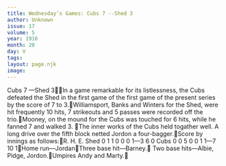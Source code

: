 ```yaml
---
title: Wednesday’s Games: Cubs 7 --Shed 3
author: Unknown
issue: 17
volume: 5
year: 1916
month: 20
day: V
tags:
layout: page.njk
image:
---
```

Cubs 7 —Shed 3In a game remarkable for its listlessness, the Cubs defeated the Shed in the first game of the first game of the present series by the score of 7 to 3.Williamsport, Banks and Winters for the Shed, were hit frequently 10 hits, 7 strikeouts and 5 passes were recorded off the trio.Mooney, on the mound for the Cubs was touched for 6 hits, while he fanned 7 and walked 3. The inner works of the Cubs held togather well. A long drive over the fifth block netted Jordon a four-bagger.Score by innings as follows:R. H. E. Shed 0 1 1 0 0 0 1—3 6 0 Cubs 0 0 5 0 0 1 1—7 10 1Home run—JordanThree base hit—Barney. Two base hits—Albie, Pidge, Jordon.Umpires Andy and Marty.
